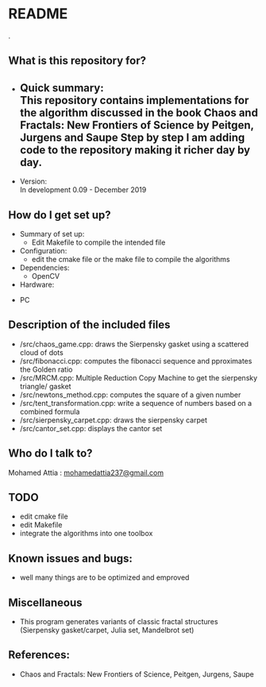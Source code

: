 # README #
.


## What is this repository for?
* Quick summary:  
This repository contains implementations for the algorithm discussed in the book Chaos and Fractals: New Frontiers of Science by Peitgen, Jurgens and Saupe
Step by step I am adding code to the repository making it richer day by day.
   - 
* Version:  
In development 0.09 - December 2019

## How do I get set up?
* Summary of set up:  
   + Edit Makefile to compile the intended file
* Configuration:  
   + edit the cmake file or the make file to compile the algorithms
* Dependencies:  
   + OpenCV
* Hardware:  
 + PC

## Description of the included files 
* /src/chaos_game.cpp: draws the Sierpensky gasket using a scattered cloud of dots
* /src/fibonacci.cpp: computes the fibonacci sequence and pproximates the Golden ratio
* /src/MRCM.cpp: Multiple Reduction Copy Machine to get the sierpensky triangle/ gasket
* /src/newtons_method.cpp: computes the square of a given number
* /src/tent_transformation.cpp: write a sequence of numbers based on a combined formula
* /src/sierpensky_carpet.cpp: draws the  sierpensky carpet
* /src/cantor_set.cpp: displays the cantor set
## Who do I talk to? 
Mohamed Attia : mohamedattia237@gmail.com


## TODO

* edit cmake file 
* edit Makefile
* integrate the algorithms into one toolbox

## Known issues and bugs:
* well many things are to be optimized and emproved
 
## Miscellaneous 
* This program generates variants of classic fractal structures (Sierpensky gasket/carpet, Julia set, Mandelbrot set)

## References:
* Chaos and Fractals: New Frontiers of Science, Peitgen, Jurgens, Saupe

